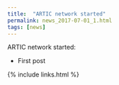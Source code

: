```yaml
---
title:  "ARTIC network started"
permalink: news_2017-07-01_1.html
tags: [news]
---
```



ARTIC network started:

- First post

{% include links.html %}
